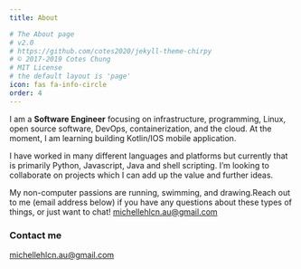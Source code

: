 ```yaml
---
title: About

# The About page
# v2.0
# https://github.com/cotes2020/jekyll-theme-chirpy
# © 2017-2019 Cotes Chung
# MIT License
# the default layout is 'page'
icon: fas fa-info-circle
order: 4
---
```


<!-- <img style="float: right;" src=""> -->

I am a **Software Engineer** focusing on infrastructure, programming, Linux, open source software, DevOps, containerization, and the cloud. At the moment, I am learning building Kotlin/IOS mobile application.

I have worked in many different languages and platforms but currently that is primarily Python, Javascript, Java and shell scripting. I’m looking to collaborate on projects which I can add up the value and further ideas.

My non-computer passions are running, swimming, and drawing.Reach out to me (email address below) if you have any questions about these types of things, or just want to chat! michellehlcn.au@gmail.com

### Contact me

[michellehlcn.au@gmail.com](mailto:michellehlcn.au@gmail.com)
